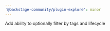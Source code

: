 ```yaml
---
'@backstage-community/plugin-explore': minor
---
```


Add ability to optionally filter by tags and lifecycle
